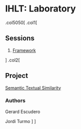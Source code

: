 # IHLT: Laboratory

.col5050[
.col1[
## Sessions

1. [Framework](s1/index.html)

<!--
2. [Document structure](s2/index.html)
-->

<!--
3. [Morphology](s3/index.html)
-->

<!--
4. [Part of Speech](s4/index.html)
-->

<!--
5. [Lexical Semantics](s5/index.html)
-->

<!--
6. [Word Sense Disambiguation](s6/index.html)
-->

<!--
7. [Word Sequences](s7/index.html)
-->

<!--
8. Project
-->

<!--
9. [Parsing](s8/index.html)
-->

<!--
10. [Coreference](s9/index.html)
-->

<!--
11. Project
-->
]
.col2[

<!--
## Blocks

* [Text Level](b1/index.html)

* [Lexical Level](b2/index.html)

* [Sequence Level](b3/index.html)
-->

## Project

[Semantic Textual Similarity](sts/index.html)

### Authors

Gerard Escudero

Jordi Turmo
]
]
